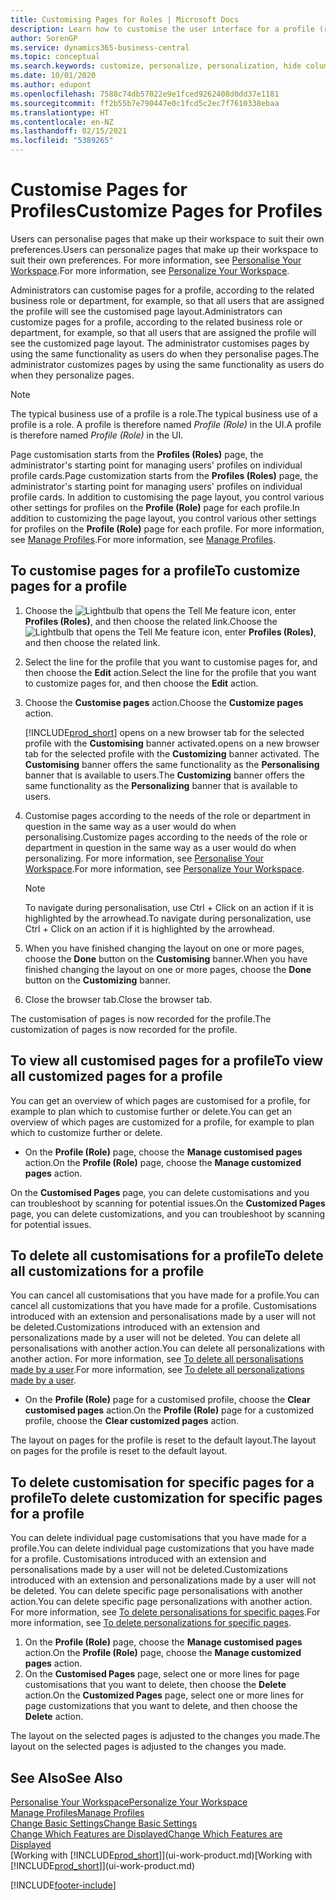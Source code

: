 ```yaml
---
title: Customising Pages for Roles | Microsoft Docs
description: Learn how to customise the user interface for a profile (role) so that all users assigned that role see a customised workspace.
author: SorenGP
ms.service: dynamics365-business-central
ms.topic: conceptual
ms.search.keywords: customize, personalize, personalization, hide columns, remove fields, move fields
ms.date: 10/01/2020
ms.author: edupont
ms.openlocfilehash: 7588c74db57022e9e1fced9262408d0dd37e1181
ms.sourcegitcommit: ff2b55b7e790447e0c1fcd5c2ec7f7610338ebaa
ms.translationtype: HT
ms.contentlocale: en-NZ
ms.lasthandoff: 02/15/2021
ms.locfileid: "5389265"
---
```

# <a name="customize-pages-for-profiles"></a><span data-ttu-id="f8555-103">Customise Pages for Profiles</span><span class="sxs-lookup"><span data-stu-id="f8555-103">Customize Pages for Profiles</span></span>
<span data-ttu-id="f8555-104">Users can personalise pages that make up their workspace to suit their own preferences.</span><span class="sxs-lookup"><span data-stu-id="f8555-104">Users can personalize pages that make up their workspace to suit their own preferences.</span></span> <span data-ttu-id="f8555-105">For more information, see [Personalise Your Workspace](ui-personalization-user.md).</span><span class="sxs-lookup"><span data-stu-id="f8555-105">For more information, see [Personalize Your Workspace](ui-personalization-user.md).</span></span>

<span data-ttu-id="f8555-106">Administrators can customise pages for a profile, according to the related business role or department, for example, so that all users that are assigned the profile will see the customised page layout.</span><span class="sxs-lookup"><span data-stu-id="f8555-106">Administrators can customize pages for a profile, according to the related business role or department, for example, so that all users that are assigned the profile will see the customized page layout.</span></span> <span data-ttu-id="f8555-107">The administrator customises pages by using the same functionality as users do when they personalise pages.</span><span class="sxs-lookup"><span data-stu-id="f8555-107">The administrator customizes pages by using the same functionality as users do when they personalize pages.</span></span>

> [!NOTE]
> <span data-ttu-id="f8555-108">The typical business use of a profile is a role.</span><span class="sxs-lookup"><span data-stu-id="f8555-108">The typical business use of a profile is a role.</span></span> <span data-ttu-id="f8555-109">A profile is therefore named *Profile (Role)* in the UI.</span><span class="sxs-lookup"><span data-stu-id="f8555-109">A profile is therefore named *Profile (Role)* in the UI.</span></span>

<span data-ttu-id="f8555-110">Page customisation starts from the **Profiles (Roles)** page, the administrator's starting point for managing users' profiles on individual profile cards.</span><span class="sxs-lookup"><span data-stu-id="f8555-110">Page customization starts from the **Profiles (Roles)** page, the administrator's starting point for managing users' profiles on individual profile cards.</span></span> <span data-ttu-id="f8555-111">In addition to customising the page layout, you control various other settings for profiles on the **Profile (Role)** page for each profile.</span><span class="sxs-lookup"><span data-stu-id="f8555-111">In addition to customizing the page layout, you control various other settings for profiles on the **Profile (Role)** page for each profile.</span></span> <span data-ttu-id="f8555-112">For more information, see [Manage Profiles](admin-users-profiles-roles.md).</span><span class="sxs-lookup"><span data-stu-id="f8555-112">For more information, see [Manage Profiles](admin-users-profiles-roles.md).</span></span>

## <a name="to-customize-pages-for-a-profile"></a><span data-ttu-id="f8555-113">To customise pages for a profile</span><span class="sxs-lookup"><span data-stu-id="f8555-113">To customize pages for a profile</span></span>
1. <span data-ttu-id="f8555-114">Choose the ![Lightbulb that opens the Tell Me feature](media/ui-search/search_small.png "Tell me what you want to do") icon, enter **Profiles (Roles)**, and then choose the related link.</span><span class="sxs-lookup"><span data-stu-id="f8555-114">Choose the ![Lightbulb that opens the Tell Me feature](media/ui-search/search_small.png "Tell me what you want to do") icon, enter **Profiles (Roles)**, and then choose the related link.</span></span>
2. <span data-ttu-id="f8555-115">Select the line for the profile that you want to customise pages for, and then choose the **Edit** action.</span><span class="sxs-lookup"><span data-stu-id="f8555-115">Select the line for the profile that you want to customize pages for, and then choose the **Edit** action.</span></span>
3. <span data-ttu-id="f8555-116">Choose the **Customise pages** action.</span><span class="sxs-lookup"><span data-stu-id="f8555-116">Choose the **Customize pages** action.</span></span>

    [!INCLUDE[prod_short](includes/prod_short.md)] <span data-ttu-id="f8555-117">opens on a new browser tab for the selected profile with the **Customising** banner activated.</span><span class="sxs-lookup"><span data-stu-id="f8555-117">opens on a new browser tab for the selected profile with the **Customizing** banner activated.</span></span> <span data-ttu-id="f8555-118">The **Customising** banner offers the same functionality as the **Personalising** banner that is available to users.</span><span class="sxs-lookup"><span data-stu-id="f8555-118">The **Customizing** banner offers the same functionality as the **Personalizing** banner that is available to users.</span></span>

4. <span data-ttu-id="f8555-119">Customise pages according to the needs of the role or department in question in the same way as a user would do when personalising.</span><span class="sxs-lookup"><span data-stu-id="f8555-119">Customize pages according to the needs of the role or department in question in the same way as a user would do when personalizing.</span></span> <span data-ttu-id="f8555-120">For more information, see [Personalise Your Workspace](ui-personalization-user.md).</span><span class="sxs-lookup"><span data-stu-id="f8555-120">For more information, see [Personalize Your Workspace](ui-personalization-user.md).</span></span>

    > [!NOTE]
    > <span data-ttu-id="f8555-121">To navigate during personalisation, use Ctrl + Click on an action if it is highlighted by the arrowhead.</span><span class="sxs-lookup"><span data-stu-id="f8555-121">To navigate during personalization, use Ctrl + Click on an action if it is highlighted by the arrowhead.</span></span>

5. <span data-ttu-id="f8555-122">When you have finished changing the layout on one or more pages, choose the **Done** button on the **Customising** banner.</span><span class="sxs-lookup"><span data-stu-id="f8555-122">When you have finished changing the layout on one or more pages, choose the **Done** button on the **Customizing** banner.</span></span>
6. <span data-ttu-id="f8555-123">Close the browser tab.</span><span class="sxs-lookup"><span data-stu-id="f8555-123">Close the browser tab.</span></span>

<span data-ttu-id="f8555-124">The customisation of pages is now recorded for the profile.</span><span class="sxs-lookup"><span data-stu-id="f8555-124">The customization of pages is now recorded for the profile.</span></span>

## <a name="to-view-all-customized-pages-for-a-profile"></a><span data-ttu-id="f8555-125">To view all customised pages for a profile</span><span class="sxs-lookup"><span data-stu-id="f8555-125">To view all customized pages for a profile</span></span>

<span data-ttu-id="f8555-126">You can get an overview of which pages are customised for a profile, for example to plan which to customise further or delete.</span><span class="sxs-lookup"><span data-stu-id="f8555-126">You can get an overview of which pages are customized for a profile, for example to plan which to customize further or delete.</span></span>

- <span data-ttu-id="f8555-127">On the **Profile (Role)** page, choose the **Manage customised pages** action.</span><span class="sxs-lookup"><span data-stu-id="f8555-127">On the **Profile (Role)** page, choose the **Manage customized pages** action.</span></span>

<span data-ttu-id="f8555-128">On the **Customised Pages** page, you can delete customisations and you can troubleshoot by scanning for potential issues.</span><span class="sxs-lookup"><span data-stu-id="f8555-128">On the **Customized Pages** page, you can delete customizations, and you can troubleshoot by scanning for potential issues.</span></span>  

## <a name="to-delete-all-customizations-for-a-profile"></a><span data-ttu-id="f8555-129">To delete all customisations for a profile</span><span class="sxs-lookup"><span data-stu-id="f8555-129">To delete all customizations for a profile</span></span>
<span data-ttu-id="f8555-130">You can cancel all customisations that you have made for a profile.</span><span class="sxs-lookup"><span data-stu-id="f8555-130">You can cancel all customizations that you have made for a profile.</span></span> <span data-ttu-id="f8555-131">Customisations introduced with an extension and personalisations made by a user will not be deleted.</span><span class="sxs-lookup"><span data-stu-id="f8555-131">Customizations introduced with an extension and personalizations made by a user will not be deleted.</span></span> <span data-ttu-id="f8555-132">You can delete all personalisations with another action.</span><span class="sxs-lookup"><span data-stu-id="f8555-132">You can delete all personalizations with another action.</span></span> <span data-ttu-id="f8555-133">For more information, see [To delete all personalisations made by a user](admin-users-profiles-roles.md#to-delete-all-personalizations-made-by-a-user).</span><span class="sxs-lookup"><span data-stu-id="f8555-133">For more information, see [To delete all personalizations made by a user](admin-users-profiles-roles.md#to-delete-all-personalizations-made-by-a-user).</span></span>

- <span data-ttu-id="f8555-134">On the **Profile (Role)** page for a customised profile, choose the **Clear customised pages** action.</span><span class="sxs-lookup"><span data-stu-id="f8555-134">On the **Profile (Role)** page for a customized profile, choose the **Clear customized pages** action.</span></span>

<span data-ttu-id="f8555-135">The layout on pages for the profile is reset to the default layout.</span><span class="sxs-lookup"><span data-stu-id="f8555-135">The layout on pages for the profile is reset to the default layout.</span></span>  

## <a name="to-delete-customization-for-specific-pages-for-a-profile"></a><span data-ttu-id="f8555-136">To delete customisation for specific pages for a profile</span><span class="sxs-lookup"><span data-stu-id="f8555-136">To delete customization for specific pages for a profile</span></span>
<span data-ttu-id="f8555-137">You can delete individual page customisations that you have made for a profile.</span><span class="sxs-lookup"><span data-stu-id="f8555-137">You can delete individual page customizations that you have made for a profile.</span></span> <span data-ttu-id="f8555-138">Customisations introduced with an extension and personalisations made by a user will not be deleted.</span><span class="sxs-lookup"><span data-stu-id="f8555-138">Customizations introduced with an extension and personalizations made by a user will not be deleted.</span></span> <span data-ttu-id="f8555-139">You can delete specific page personalisations with another action.</span><span class="sxs-lookup"><span data-stu-id="f8555-139">You can delete specific page personalizations with another action.</span></span> <span data-ttu-id="f8555-140">For more information, see [To delete personalisations for specific pages](admin-users-profiles-roles.md#to-delete-personalizations-for-specific-pages).</span><span class="sxs-lookup"><span data-stu-id="f8555-140">For more information, see [To delete personalizations for specific pages](admin-users-profiles-roles.md#to-delete-personalizations-for-specific-pages).</span></span>

1. <span data-ttu-id="f8555-141">On the **Profile (Role)** page, choose the **Manage customised pages** action.</span><span class="sxs-lookup"><span data-stu-id="f8555-141">On the **Profile (Role)** page, choose the **Manage customized pages** action.</span></span>
2. <span data-ttu-id="f8555-142">On the **Customised Pages** page, select one or more lines for page customisations that you want to delete, then choose the **Delete** action.</span><span class="sxs-lookup"><span data-stu-id="f8555-142">On the **Customized Pages** page, select one or more lines for page customizations that you want to delete, and then choose the **Delete** action.</span></span>

<span data-ttu-id="f8555-143">The layout on the selected pages is adjusted to the changes you made.</span><span class="sxs-lookup"><span data-stu-id="f8555-143">The layout on the selected pages is adjusted to the changes you made.</span></span>

## <a name="see-also"></a><span data-ttu-id="f8555-144">See Also</span><span class="sxs-lookup"><span data-stu-id="f8555-144">See Also</span></span>

[<span data-ttu-id="f8555-145">Personalise Your Workspace</span><span class="sxs-lookup"><span data-stu-id="f8555-145">Personalize Your Workspace</span></span>](ui-personalization-user.md)  
[<span data-ttu-id="f8555-146">Manage Profiles</span><span class="sxs-lookup"><span data-stu-id="f8555-146">Manage Profiles</span></span>](admin-users-profiles-roles.md)  
[<span data-ttu-id="f8555-147">Change Basic Settings</span><span class="sxs-lookup"><span data-stu-id="f8555-147">Change Basic Settings</span></span>](ui-change-basic-settings.md)  
[<span data-ttu-id="f8555-148">Change Which Features are Displayed</span><span class="sxs-lookup"><span data-stu-id="f8555-148">Change Which Features are Displayed</span></span>](ui-experiences.md)  
<span data-ttu-id="f8555-149">[Working with [!INCLUDE[prod_short](includes/prod_short.md)]](ui-work-product.md)</span><span class="sxs-lookup"><span data-stu-id="f8555-149">[Working with [!INCLUDE[prod_short](includes/prod_short.md)]](ui-work-product.md)</span></span>  


[!INCLUDE[footer-include](includes/footer-banner.md)]